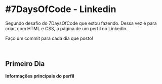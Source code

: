 <h1>#7DaysOfCode - Linkedin</h1>
<p>Segundo desafio do 7DaysOfCode que estou fazendo. Dessa vez é para criar, com HTML e CSS, a página de um perfil no LinkedIn.</p>
<p>Faço um commit para cada dia que posto!</p>
<br>
<h2>Primeiro Dia</h2>
<p><strong>Informações principais do perfil</strong></p>
<img src="">
